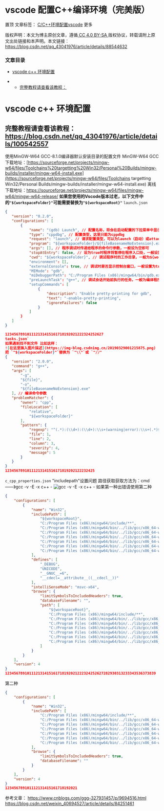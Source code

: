 # vscode 配置C++编译环境（完美版）

置顶  文章标签： [C/C++](https://so.csdn.net/so/search/s.do?q=C/C++&t=blog)[环境配置](https://so.csdn.net/so/search/s.do?q=环境配置&t=blog)[vscode](https://so.csdn.net/so/search/s.do?q=vscode&t=blog) 更多

版权声明：本文为博主原创文章，遵循[ CC 4.0 BY-SA ](http://creativecommons.org/licenses/by-sa/4.0/)版权协议，转载请附上原文出处链接和本声明。本文链接：https://blog.csdn.net/qq_43041976/article/details/88544632

### 文章目录

- [vscode c++ 环境配置](https://blog.csdn.net/qq_43041976/article/details/88544632#vscode_c__1)

- - [完整教程请查看该教程：](https://blog.csdn.net/qq_43041976/article/details/88544632#httpsblogcsdnnetqq_43041976articledetails100542557_3)



# vscode c++ 环境配置

## 完整教程请查看该教程：https://blog.csdn.net/qq_43041976/article/details/100542557

使用MinGW-W64 GCC-8.1.0编译器默认安装目录的配置文件
MinGW-W64 GCC下载地址：[https://sourceforge.net/projects/mingw-w64/files/Toolchains%20targetting%20Win32/Personal%20Builds/mingw-builds/installer/mingw-w64-install.exe](https://sourceforge.net/projects/mingw-w64/files/Toolchains targetting Win32/Personal Builds/mingw-builds/installer/mingw-w64-install.exe)
离线下载地址：https://sourceforge.net/projects/mingw-w64/files/mingw-w64/mingw-w64-release/
**如果您使用的Vscode版本过老，以下文件中的`"${workspaceFolder}"`可能需要替换为`"${workspaceRoot}"`**
`launch.json`

```json
{
   "version": "0.2.0",
   "configurations": [
       {
           "name": "(gdb) Launch", // 配置名称，将会在启动配置的下拉菜单中显示
           "type": "cppdbg", // 配置类型，这里只能为cppdbg
           "request": "launch", // 请求配置类型，可以为launch（启动）或attach（附加）
           "program": "${workspaceFolder}/${fileBasenameNoExtension}.exe", // 将要进行调试的程序的路径
           "args": [], // 程序调试时传递给程序的命令行参数，一般设为空即可
           "stopAtEntry": false, // 设为true时程序将暂停在程序入口处，一般设置为false
           "cwd": "${workspaceFolder}", // 调试程序时的工作目录，一般为${workspaceRoot}即代码所在目录 workspaceRoot已被弃用，现改为workspaceFolder
           "environment": [],
           "externalConsole": true, // 调试时是否显示控制台窗口，一般设置为true显示控制台
           "MIMode": "gdb",
           "miDebuggerPath": "C:/Program Files (x86)/mingw64/bin/gdb.exe", // miDebugger的路径，注意这里要与MinGw的路径对应
           "preLaunchTask": "g++", // 调试会话开始前执行的任务，一般为编译程序，c++为g++, c为gcc
           "setupCommands": [
               {
                   "description": "Enable pretty-printing for gdb",
                   "text": "-enable-pretty-printing",
                   "ignoreFailures": false
               }
           ]
       }
   ]
}

123456789101112131415161718192021222324252627
tasks.json`
如果遇到找不到文件 比如这样：
![在这里插入图片描述](https://img-blog.csdnimg.cn/20190329001215875.png)
把 `"${workspaceFolder}"`替换为 `"\\"`或 `"//"
{
   "version": "2.0.0",
   "command": "g++",
   "args": [
       "-g",
       "${file}",
       "-o",
       "${fileBasenameNoExtension}.exe"
   ], // 编译命令参数
   "problemMatcher": {
       "owner": "cpp",
       "fileLocation": [
           "relative",
           "${workspaceFolder}"
       ],
       "pattern": {
           "regexp": "^(.*):(\\d+):(\\d+):\\s+(warning|error):\\s+(.*)$",
           "file": 1,
           "line": 2,
           "column": 3,
           "severity": 4,
           "message": 5
       }
   }
}
12345678910111213141516171819202122232425
```

`c_cpp_properties.json`
"includepath"设置问题 路径获取获取方法为：cmd——》gcc -v -E -x c++ -
![gcc -v -E -x c++ -](D:\workspace\vscode_space\My_MarkdownBook\Topora_pic\20190314003509862.png)
如果第一种出错请使用第二种

```json
{
    "configurations": [
        {
            "name": "Win32",
            "includePath": [
                "${workspaceRoot}",
                "C:/Program Files (x86)/mingw64/include/**",
                "C:/Program Files (x86)/mingw64/bin/../lib/gcc/x86_64-w64-mingw32/8.1.0/include/c++",
                "C:/Program Files (x86)/mingw64/bin/../lib/gcc/x86_64-w64-mingw32/8.1.0/include/c++/x86_64-w64-mingw32",
                "C:/Program Files (x86)/mingw64/bin/../lib/gcc/x86_64-w64-mingw32/8.1.0/include/c++/backward",
                "C:/Program Files (x86)/mingw64/bin/../lib/gcc/x86_64-w64-mingw32/8.1.0/include",
                "C:/Program Files (x86)/mingw64/bin/../lib/gcc/x86_64-w64-mingw32/8.1.0/include-fixed",
                "C:/Program Files (x86)/mingw64/bin/../lib/gcc/x86_64-w64-mingw32/8.1.0/../../../../x86_64-w64-mingw32/include"
            ],
            "defines": [
                "_DEBUG",
                "UNICODE",
                "__GNUC__=6",
                "__cdecl=__attribute__((__cdecl__))"
            ],
            "intelliSenseMode": "msvc-x64",
            "browse": {
                "limitSymbolsToIncludedHeaders": true,
                "databaseFilename": "",
                "path": [
                    "${workspaceRoot}",
                    "C:/Program Files (x86)/mingw64/include/**",
                    "C:/Program Files (x86)/mingw64/bin/../lib/gcc/x86_64-w64-mingw32/8.1.0/include/c++",
                    "C:/Program Files (x86)/mingw64/bin/../lib/gcc/x86_64-w64-mingw32/8.1.0/include/c++/x86_64-w64-mingw32",
                    "C:/Program Files (x86)/mingw64/bin/../lib/gcc/x86_64-w64-mingw32/8.1.0/include/c++/backward",
                    "C:/Program Files (x86)/mingw64/bin/../lib/gcc/x86_64-w64-mingw32/8.1.0/include",
                    "C:/Program Files (x86)/mingw64/bin/../lib/gcc/x86_64-w64-mingw32/8.1.0/include-fixed",
                    "C:/Program Files (x86)/mingw64/bin/../lib/gcc/x86_64-w64-mingw32/8.1.0/../../../../x86_64-w64-mingw32/include"
                ]
            }
        }
    ],
    "version": 4
}
123456789101112131415161718192021222324252627282930313233343536373839
```

第二种

```json
{
    "configurations": [
        {
            "name": "Win32",
            "includePath": [
                "C:/Program Files (x86)/mingw64/include/**",
                "C:/Program Files (x86)/mingw64/bin/../lib/gcc/x86_64-w64-mingw32/8.1.0/include/c++",
                "C:/Program Files (x86)/mingw64/bin/../lib/gcc/x86_64-w64-mingw32/8.1.0/include/c++/x86_64-w64-mingw32",
                "C:/Program Files (x86)/mingw64/bin/../lib/gcc/x86_64-w64-mingw32/8.1.0/include/c++/backward",
                "C:/Program Files (x86)/mingw64/bin/../lib/gcc/x86_64-w64-mingw32/8.1.0/include",
                "C:/Program Files (x86)/mingw64/bin/../lib/gcc/x86_64-w64-mingw32/8.1.0/include-fixed",
                "C:/Program Files (x86)/mingw64/bin/../lib/gcc/x86_64-w64-mingw32/8.1.0/../../../../x86_64-w64-mingw32/include"
            ],
            "browse": {
                "limitSymbolsToIncludedHeaders": true,
                "databaseFilename": ""
            }
        }
    ],
    "version": 4
}
123456789101112131415161718192021
```

参考文章：
https://www.cnblogs.com/ggg-327931457/p/9694516.html
https://blog.csdn.net/weixin_40694527/article/details/84251461